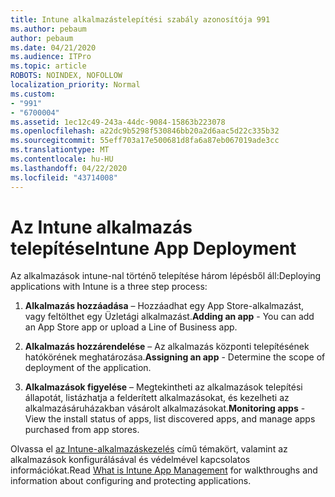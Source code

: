 ```yaml
---
title: Intune alkalmazástelepítési szabály azonosítója 991
ms.author: pebaum
author: pebaum
ms.date: 04/21/2020
ms.audience: ITPro
ms.topic: article
ROBOTS: NOINDEX, NOFOLLOW
localization_priority: Normal
ms.custom:
- "991"
- "6700004"
ms.assetid: 1ec12c49-243a-44dc-9084-15863b223078
ms.openlocfilehash: a22dc9b5298f530846bb20a2d6aac5d22c335b32
ms.sourcegitcommit: 55eff703a17e500681d8fa6a87eb067019ade3cc
ms.translationtype: MT
ms.contentlocale: hu-HU
ms.lasthandoff: 04/22/2020
ms.locfileid: "43714008"
---
```

# <a name="intune-app-deployment"></a><span data-ttu-id="77314-102">Az Intune alkalmazás telepítése</span><span class="sxs-lookup"><span data-stu-id="77314-102">Intune App Deployment</span></span>

<span data-ttu-id="77314-103">Az alkalmazások intune-nal történő telepítése három lépésből áll:</span><span class="sxs-lookup"><span data-stu-id="77314-103">Deploying applications with Intune is a three step process:</span></span>
  
1. <span data-ttu-id="77314-104">**Alkalmazás hozzáadása** – Hozzáadhat egy App Store-alkalmazást, vagy feltölthet egy Üzletági alkalmazást.</span><span class="sxs-lookup"><span data-stu-id="77314-104">**Adding an app** - You can add an App Store app or upload a Line of Business app.</span></span>

2. <span data-ttu-id="77314-105">**Alkalmazás hozzárendelése** – Az alkalmazás központi telepítésének hatókörének meghatározása.</span><span class="sxs-lookup"><span data-stu-id="77314-105">**Assigning an app** - Determine the scope of deployment of the application.</span></span>

3. <span data-ttu-id="77314-106">**Alkalmazások figyelése** – Megtekintheti az alkalmazások telepítési állapotát, listázhatja a felderített alkalmazásokat, és kezelheti az alkalmazásáruházakban vásárolt alkalmazásokat.</span><span class="sxs-lookup"><span data-stu-id="77314-106">**Monitoring apps** - View the install status of apps, list discovered apps, and manage apps purchased from app stores.</span></span>

<span data-ttu-id="77314-107">Olvassa el [az Intune-alkalmazáskezelés](https://docs.microsoft.com/intune/app-management) című témakört, valamint az alkalmazások konfigurálásával és védelmével kapcsolatos információkat.</span><span class="sxs-lookup"><span data-stu-id="77314-107">Read [What is Intune App Management](https://docs.microsoft.com/intune/app-management) for walkthroughs and information about configuring and protecting applications.</span></span>
  